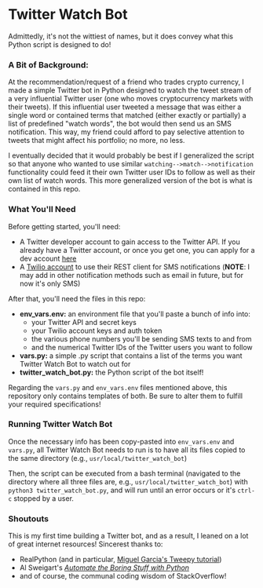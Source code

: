 # Twitter Watch Bot
Admittedly, it's not the wittiest of names, but it does convey what this Python script is designed to do!

### A Bit of Background:

At the recommendation/request of a friend who trades crypto currency, I made a simple Twitter bot in Python designed to watch the tweet stream of a very influential Twitter user (one who moves cryptocurrency markets with their tweets). If this influential user tweeted a message that was either a single word or contained terms that matched (either exactly or partially) a list of predefined "watch words", the bot would then send us an SMS notification. This way, my friend could afford to pay selective attention to tweets that might affect his portfolio; no more, no less.

I eventually decided that it would probably be best if I generalized the script so that anyone who wanted to use similar `watching-->match-->notification` functionality could feed it their own Twitter user IDs to follow as well as their own list of watch words. This more generalized version of the bot is what is contained in this repo.

### What You'll Need

Before getting started, you'll need:
- A Twitter developer account to gain access to the Twitter API. If you already have a Twitter account, or once you get one, you can apply for a dev account [here](https://developer.twitter.com/en/apply-for-access)
- A [Twilio account](https://www.twilio.com/messaging) to use their REST client for SMS notifications (**NOTE**: I may add in other notification methods such as email in future, but for now it's only SMS)

After that, you'll need the files in this repo:
- **env_vars.env:** an environment file that you'll paste a bunch of info into:
    - your Twitter API and secret keys
    - your Twilio account keys and auth token
    - the various phone numbers you'll be sending SMS texts to and from
    - and the numerical Twitter IDs of the Twitter users you want to follow
- **vars.py:** a simple .py script that contains a list of the terms you want Twitter Watch Bot to watch out for
- **twitter_watch_bot.py:** the Python script of the bot itself!

Regarding the `vars.py` and `env_vars.env` files mentioned above, this repository only contains templates of both. Be sure to alter them to fulfill your required specifications!

### Running Twitter Watch Bot

Once the necessary info has been copy-pasted into `env_vars.env` and `vars.py`, all Twitter Watch Bot needs to run is to have all its files copied to the same directory (e.g., `usr/local/twitter_watch_bot`)

Then, the script can be executed from a bash terminal (navigated to the directory where all three files are, e.g., `usr/local/twitter_watch_bot`) with `python3 twitter_watch_bot.py`, and will run until an error occurs or it's `ctrl-c` stopped by a user.

### Shoutouts

This is my first time building a Twitter bot, and as a result, I leaned on a lot of great internet resources! Sincerest thanks to:
- RealPython (and in particular, [Miguel Garcia's Tweepy tutorial](https://realpython.com/twitter-bot-python-tweepy/))
- Al Sweigart's [_Automate the Boring Stuff with Python_](https://automatetheboringstuff.com/)
- and of course, the communal coding wisdom of StackOverflow!
